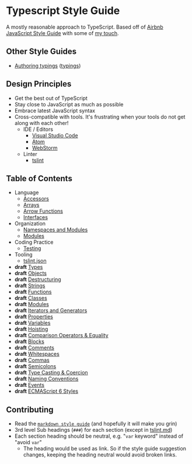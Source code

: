 # Typescript Style Guide

A mostly reasonable approach to TypeScript. Based off of [Airbnb JavaScript Style Guide](https://github.com/airbnb/javascript) with some of [my touch](https://github.com/unional/javascript).

## Other Style Guides
* [Authoring typings](style-guide/typings/README.md) ([typings](https://github.com/typings/typings))

## Design Principles
* Get the best out of TypeScript
* Stay close to JavaScript as much as possible
* Embrace latest JavaScript syntax
* Cross-compatible with tools. It's frustrating when your tools do not get along with each other!
  * IDE / Editors
    * [Visual Studio Code](https://github.com/Microsoft/vscode)
    * [Atom](https://atom.io/)
    * [WebStorm](https://www.jetbrains.com/webstorm/)
  * Linter
    * [tslint](https://github.com/palantir/tslint)

## Table of Contents
* Language
  * [Accessors](style-guide/default/language/accessors.md)
  * [Arrays](style-guide/default/language/arrays.md)
  * [Arrow Functions](style-guide/default/language/arrow-functions.md)
  * [Interfaces](style-guide/default/language/interfaces.md)
* Organization
  * [Namespaces and Modules](style-guide/default/organization/namespaces-and-modules.md)
  * [Modules](style-guide/default/organization/modules.md)
* Coding Practice
  * [Testing](style-guide/default/coding-practice/testing.md)
* Tooling
  * [tslint.json](style-guide/default/tooling/tslint.md)
* **draft** [Types](style-guide/default/types.md)
* **draft** [Objects](style-guide/default/objects.md)
* **draft** [Destructuring](style-guide/default/destructuring.md)
* **draft** [Strings](style-guide/default/strings.md)
* **draft** [Functions](style-guide/default/functions.md)
* **draft** [Classes](style-guide/default/classes.md)
* **draft** [Modules](style-guide/default/modules.md)
* **draft** [Iterators and Generators](style-guide/default/iterators-and-generators.md)
* **draft** [Properties](style-guide/default/properties.md)
* **draft** [Variables](style-guide/default/variables.md)
* **draft** [Hoisting](style-guide/default/hoisting.md)
* **draft** [Comparison Operators & Equality](style-guide/default/comparison-operators-and-equality.md)
* **draft** [Blocks](style-guide/default/blocks.md)
* **draft** [Comments](style-guide/default/comments.md)
* **draft** [Whitespaces](style-guide/default/whitespaces.md)
* **draft** [Commas](style-guide/default/commas.md)
* **draft** [Semicolons](style-guide/default/semicolons.md)
* **draft** [Type Casting & Coercion](style-guide/default/type-casting-and-coercion.md)
* **draft** [Naming Conventions](style-guide/default/naming-conventions.md)
* **draft** [Events](style-guide/default/events.md)
* **draft** [ECMAScript 6 Styles](style-guide/default/es2015.md)


## Contributing
* Read the [`markdown style guide`](style-guide/markdown.md) (and hopefully it will make you grin)
* 3rd level Sub headings (`###`) for each section (except in [tslint.md](style-guilde/default/tslint.md))
* Each section heading should be neutral, e.g. "`var` keyword" instead of "avoid `var`"
  * The heading would be used as link. So if the style guide suggestion changes, keeping the heading neutral would avoid broken links.
